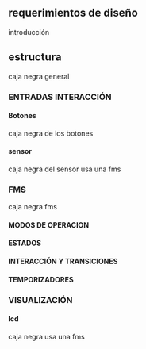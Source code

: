 ## requerimientos de diseño

introducción 

## estructura 
caja negra general

### ENTRADAS INTERACCIÓN  
#### Botones
caja negra de los botones

#### sensor 
caja negra del sensor 
usa una fms

### FMS
caja negra fms
#### MODOS DE OPERACION
#### ESTADOS 
#### INTERACCIÓN Y TRANSICIONES
#### TEMPORIZADORES    


### VISUALIZACIÓN   
#### lcd
caja negra 
usa una fms